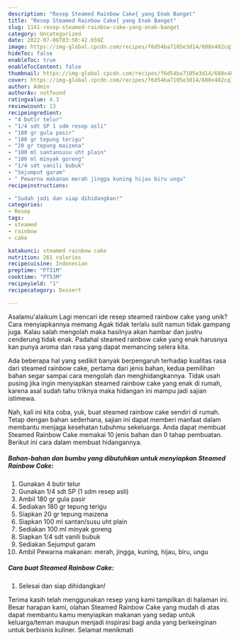 ```yaml
---
description: "Resep Steamed Rainbow Cake{ yang Enak Banget"
title: "Resep Steamed Rainbow Cake{ yang Enak Banget"
slug: 1141-resep-steamed-rainbow-cake-yang-enak-banget
category: Uncategorized
date: 2022-07-06T03:50:42.659Z
image: https://img-global.cpcdn.com/recipes/f6d54ba7105e3d14/680x482cq70/steamed-rainbow-cake-foto-resep-utama.jpg
hideToc: false
enableToc: true
enableTocContent: false
thumbnail: https://img-global.cpcdn.com/recipes/f6d54ba7105e3d14/680x482cq70/steamed-rainbow-cake-foto-resep-utama.jpg
cover: https://img-global.cpcdn.com/recipes/f6d54ba7105e3d14/680x482cq70/steamed-rainbow-cake-foto-resep-utama.jpg
author: Admin
authorAv: notfound
ratingvalue: 4.3
reviewcount: 13
recipeingredient:
- "4 butir telur"
- "1/4 sdt SP 1 sdm resep asli"
- "180 gr gula pasir"
- "180 gr tepung terigu"
- "20 gr tepung maizena"
- "100 ml santansusu uht plain"
- "100 ml minyak goreng"
- "1/4 sdt vanili bubuk"
- "Sejumput garam"
- " Pewarna makanan merah jingga kuning hijau biru ungu"
recipeinstructions:

- "Sudah jadi dan siap dihidangkan!"
categories:
- Resep
tags:
- steamed
- rainbow
- cake

katakunci: steamed rainbow cake 
nutrition: 261 calories
recipecuisine: Indonesian
preptime: "PT31M"
cooktime: "PT53M"
recipeyield: "1"
recipecategory: Dessert

---
```



Asalamu'alaikum Lagi mencari ide resep steamed rainbow cake yang unik? Cara menyiapkannya memang Agak tidak terlalu sulit namun tidak gampang juga. Kalau salah mengolah maka hasilnya akan hambar dan justru cenderung tidak enak. Padahal steamed rainbow cake yang enak harusnya kan punya aroma dan rasa yang dapat memancing selera kita.




Ada beberapa hal yang sedikit banyak berpengaruh terhadap kualitas rasa dari steamed rainbow cake, pertama dari jenis bahan, kedua pemilihan bahan segar sampai cara mengolah dan menghidangkannya. Tidak usah pusing jika ingin menyiapkan steamed rainbow cake yang enak di rumah, karena asal sudah tahu triknya maka hidangan ini mampu jadi sajian istimewa.


Nah, kali ini kita coba, yuk, buat steamed rainbow cake sendiri di rumah. Tetap dengan bahan sederhana, sajian ini dapat memberi manfaat dalam membantu menjaga kesehatan tubuhmu sekeluarga. Anda dapat membuat Steamed Rainbow Cake memakai 10 jenis bahan dan 0 tahap pembuatan. Berikut ini cara dalam membuat hidangannya.

<!--inarticleads1-->

##### Bahan-bahan dan bumbu yang dibutuhkan untuk menyiapkan Steamed Rainbow Cake:

1. Gunakan 4 butir telur
1. Gunakan 1/4 sdt SP (1 sdm resep asli)
1. Ambil 180 gr gula pasir
1. Sediakan 180 gr tepung terigu
1. Siapkan 20 gr tepung maizena
1. Siapkan 100 ml santan/susu uht plain
1. Sediakan 100 ml minyak goreng
1. Siapkan 1/4 sdt vanili bubuk
1. Sediakan Sejumput garam
1. Ambil  Pewarna makanan: merah, jingga, kuning, hijau, biru, ungu




<!--inarticleads2-->

##### Cara buat Steamed Rainbow Cake:


1. Selesai dan siap dihidangkan!



Terima kasih telah menggunakan resep yang kami tampilkan di halaman ini. Besar harapan kami, olahan Steamed Rainbow Cake yang mudah di atas dapat membantu kamu menyiapkan makanan yang sedap untuk keluarga/teman maupun menjadi inspirasi bagi anda yang berkeinginan untuk berbisnis kuliner. Selamat menikmati
